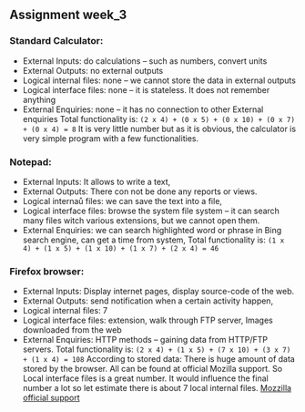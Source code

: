 ﻿## Assignment week_3

### Standard Calculator:
-  External Inputs: do calculations – such as numbers, convert units
-  External Outputs: no external outputs
-  Logical internal files: none – we cannot store the data in external outputs
-  Logical interface files: none – it is stateless. It does not remember anything
-  External Enquiries: none – it has no connection to other External enquiries
Total functionality is: `(2 x 4) + (0 x 5) + (0 x 10) + (0 x 7) + (0 x 4) = 8`
It is very little number but as it is obvious, the calculator is very simple program with a few functionalities. 

### Notepad:
-  External Inputs: It allows to write a text, 
-  External Outputs: There con not be done any reports or views.
-  Logical internaů files: we can save the text into a file,
-  Logical interface files: browse the system file system – it can search many files witch various extensions, but we cannot open them. 
-  External Enquiries: we can search highlighted word or phrase in Bing search engine, can get a time from system, 
Total functionality is: `(1 x 4) + (1 x 5) + (1 x 10) + (1 x 7) + (2 x 4) = 46`

### Firefox browser:
-  External Inputs: Display internet pages, display source-code of the web.
-  External Outputs: send notification when a certain activity happen, 
-  Logical internal files: 7
-  Logical interface files: extension, walk through FTP server, Images downloaded from the web
-  External Enquiries: HTTP methods – gaining data from HTTP/FTP servers.
Total functionality is: `(2 x 4) + (1 x 5) + (7 x 10) + (3 x 7) + (1 x 4) = 108`
According to stored data: There is huge amount of data stored by the browser. All can be found at official Mozilla support. So Local interface files is a great number. It would influence the final number a lot so let estimate there is about 7 local internal files.
[Mozzilla official support](https://support.mozilla.org/en-US/kb/profiles-where-firefox-stores-user-data)
